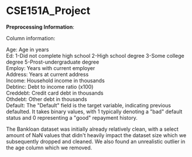 # CSE151A_Project

**Preprocessing Information**:

Column information:

Age: Age in years  
Ed: 1-Did not complete high school 2-High school degree 3-Some college degree 5-Prost-undergraduate degree  
Employ: Years with current employer  
Address: Years at current address  
Income: Household income in thousands  
Debtinc: Debt to income ratio (x100)  
Creddebt: Credit card debt in thousands  
Othdebt: Other debt in thousands  
Default: The "Default" field is the target variable, indicating previous defaulted. It takes binary values, with 1 typically denoting a "bad" default status and 0 representing a "good" repayment history.  

The Bankloan dataset was initially already relatively clean, with a select amount of NaN values that didn't heavily impact the dataset size which we subsequently dropped and cleaned. We also found an unrealistic outlier in the age column which we removed.
